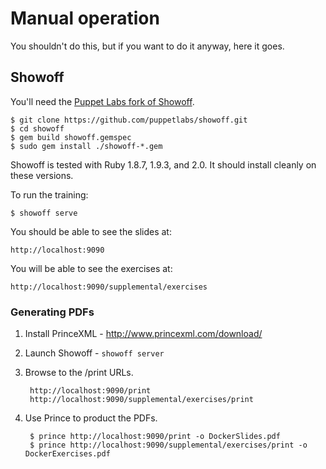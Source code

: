 # Manual operation

You shouldn't do this, but if you want to do it anyway, here it goes.


## Showoff

You'll need the [Puppet Labs fork of
Showoff](https://github.com/puppetlabs/showoff/).

    $ git clone https://github.com/puppetlabs/showoff.git
    $ cd showoff
    $ gem build showoff.gemspec
    $ sudo gem install ./showoff-*.gem

Showoff is tested with Ruby 1.8.7, 1.9.3, and 2.0. It should install
cleanly on these versions.

To run the training:

    $ showoff serve

You should be able to see the slides at:

    http://localhost:9090

You will be able to see the exercises at:

    http://localhost:9090/supplemental/exercises


### Generating PDFs

1. Install PrinceXML - http://www.princexml.com/download/
2. Launch Showoff - `showoff server`
3. Browse to the /print URLs.

        http://localhost:9090/print
        http://localhost:9090/supplemental/exercises/print

4. Use Prince to product the PDFs.

        $ prince http://localhost:9090/print -o DockerSlides.pdf
        $ prince http://localhost:9090/supplemental/exercises/print -o DockerExercises.pdf
